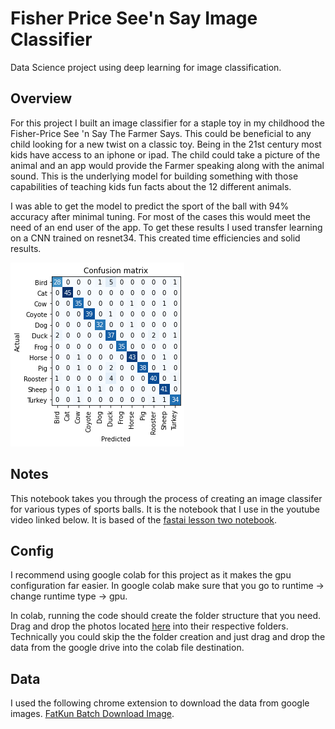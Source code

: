 # Fisher Price See'n Say Image Classifier

Data Science project using deep learning for image classification.

## Overview 

For this project I built an image classifier for a staple toy in my childhood the Fisher-Price See 'n Say The Farmer Says. This could be beneficial to any child looking for a new twist on a classic toy. Being in the 21st century most kids have access to an iphone or ipad. The child could take a picture of the animal and an app would provide the Farmer speaking along with the animal sound. This is the underlying model for building something with those capabilities of teaching kids fun facts about the 12 different animals. 

I was able to get the model to predict the sport of the ball with 94% accuracy after minimal tuning. For most of the cases this would meet the need of an end user of the app. To get these results I used transfer learning on a CNN trained on resnet34. This created time efficiencies and solid results.

![](https://github.com/seblobubbleman/See-n-Say-Image-Classifier/blob/master/Matrix%20Image%20Classifier%20.png)

## Notes

This notebook takes you through the process of creating an image classifer for various types of sports balls. It is the notebook that I use in the youtube video linked below. It is based of the 
[fastai lesson two notebook](https://github.com/fastai/course-v3/blob/master/nbs/dl1/lesson2-download.ipynb).

## Config

I recommend using google colab for this project as it makes the gpu configuration far easier. In google colab make sure that you go to runtime -> change runtime type -> gpu.

In colab, running the code should create the folder structure that you need. Drag and drop the photos located 
[here](https://drive.google.com/drive/folders/17-hpsdxjwhQ-BtMxBN4-6Pz2vXakeZ2n) 
into their respective folders. Technically you could skip the the folder creation and just drag and drop the data from the google drive into the colab file destination.

## Data
I used the following chrome extension to download the data from google images. 
[FatKun Batch Download Image](https://chrome.google.com/webstore/detail/fatkun-batch-download-ima/nnjjahlikiabnchcpehcpkdeckfgnohf?hl=en). 
